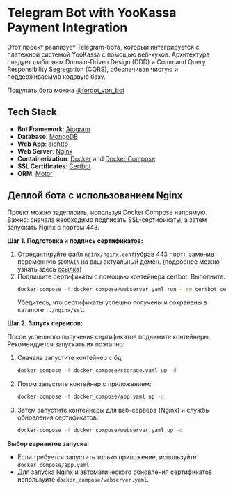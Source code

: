 
# Telegram Bot with YooKassa Payment Integration

Этот проект реализует Telegram-бота, который интегрируется с платежной системой YooKassa с помощью веб-хуков. Архитектура следует шаблонам Domain-Driven Design (DDD) и Command Query Responsibility Segregation (CQRS), обеспечивая чистую и поддерживаемую кодовую базу.

Пощупать бота можна [@forgot_vpn_bot](https://t.me/forgot_vpn_bot)

## Tech Stack

- **Bot Framework**: [Aiogram](https://aiogram.dev/)
- **Database**: [MongoDB](https://www.mongodb.com/)
- **Web App**: [aiohttp](https://docs.aiohttp.org/en/stable/)
- **Web Server**: [Nginx](https://www.nginx.com/)
- **Containerization**: [Docker](https://www.docker.com/) and [Docker Compose](https://docs.docker.com/compose/)
- **SSL Certificates**: [Certbot](https://certbot.eff.org/)
- **ORM**: [Motor](https://motor.readthedocs.io/en/stable/)

## Деплой бота с использованием Nginx

Проект можно задеплоить, используя Docker Compose напрямую. Важно: сначала необходимо подписать SSL-сертификаты, а затем запускать Nginx c портом 443.

**Шаг 1. Подготовка и подпись сертификатов:**

1. Отредактируйте файл `nginx/nginx.conf`(убрав 443 порт), заменив переменную `$DOMAIN` на ваш актуальный домен. (подробнее можно узнать здесь [ссылка](https://github.com/ssharkexe/telegram-nginx-docker-webhook/blob/main/README.md))
2. Подпишите сертификаты с помощью контейнера certbot. Выполните:
   ```bash
   docker-compose -f docker_compose/webserver.yaml run --rm certbot certonly --webroot --webroot-path=/var/www/certbot -d ваш_домен
   ```
   Убедитесь, что сертификаты успешно получены и сохранены в каталоге `../nginx/ssl`.

**Шаг 2. Запуск сервисов:**

После успешного получения сертификатов поднимите контейнеры. Рекомендуется запускать их поэтапно:

1. Сначала запустите контейнер с бд:
   ```bash
   docker-compose -f docker_compose/storage.yaml up -d
   ```
2. Потом запустите контейнер с приложением:
    ```bash
   docker-compose -f docker_compose/app.yaml up -d
   ```
3. Затем запустите контейнеры для веб-сервера (Nginx) и службы обновления сертификатов:
   ```bash
   docker-compose -f docker_compose/webserver.yaml up -d
   ```

**Выбор вариантов запуска:**

- Если требуется запустить только приложение, используйте `docker_compose/app.yaml`.
- Для запуска Nginx и автоматического обновления сертификатов используйте `docker_compose/webserver.yaml`.

